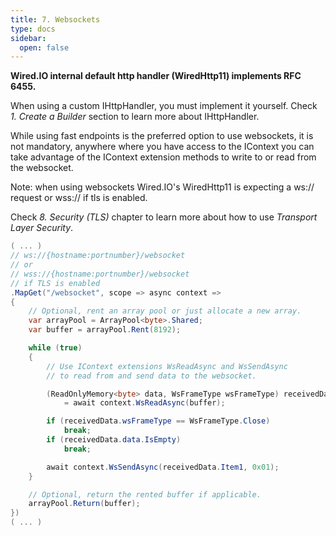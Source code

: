 ```yaml
---
title: 7. Websockets
type: docs
sidebar:
  open: false
---
```


**Wired.IO internal default http handler (WiredHttp11) implements RFC 6455.**

When using a custom IHttpHandler, you must implement it yourself. Check *1. Create a Builder* section to learn more about IHttpHandler.

While using fast endpoints is the preferred option to use websockets, it is not mandatory, anywhere where you have access to the IContext you can take advantage of the IContext extension methods to write to or read from the websocket.

Note: when using websockets Wired.IO's WiredHttp11 is expecting a ws:// request or wss:// if tls is enabled.

Check *8. Security (TLS)* chapter to learn more about how to use *Transport Layer Security*.

```csharp
( ... )
// ws://{hostname:portnumber}/websocket
// or
// wss://{hostname:portnumber}/websocket
// if TLS is enabled
.MapGet("/websocket", scope => async context =>
{
    // Optional, rent an array pool or just allocate a new array.
    var arrayPool = ArrayPool<byte>.Shared;
    var buffer = arrayPool.Rent(8192);

    while (true)
    {
        // Use IContext extensions WsReadAsync and WsSendAsync
        // to read from and send data to the websocket.

        (ReadOnlyMemory<byte> data, WsFrameType wsFrameType) receivedData 
            = await context.WsReadAsync(buffer);

        if (receivedData.wsFrameType == WsFrameType.Close)
            break;
        if (receivedData.data.IsEmpty)
            break;

        await context.WsSendAsync(receivedData.Item1, 0x01);
    }

    // Optional, return the rented buffer if applicable.
    arrayPool.Return(buffer);
})
( ... )
```